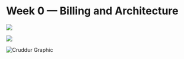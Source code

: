 # Week 0 — Billing and Architecture

![](https://pandao.github.io/editor.md/images/logos/editormd-logo-180x180.png)

![](https://lucid.app/lucidchart/9976aa80-82e1-4c4b-8740-abcb62d1e1f2/edit?viewport_loc=-198%2C-120%2C1664%2C876%2C0_0&invitationId=inv_c19e2de0-4fb7-43aa-9297-f757a0dd3cbf)

![Cruddur Graphic](journal/_docs/assets/devops.jpg)
